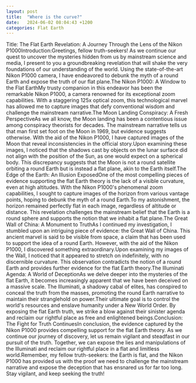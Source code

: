 ```yaml
---
layout: post
title:  "Where is the curve?"
date:   2024-06-02 08:04:43 +1200
categories: Flat Earth
---
```


Title: The Flat Earth Revelation: A Journey Through the Lens of the Nikon P1000Introduction:Greetings, fellow truth-seekers! As we continue our quest to uncover the mysteries hidden from us by mainstream science and media, I present to you a groundbreaking revelation that will shake the very foundations of our understanding of the world. Using the state-of-the-art Nikon P1000 camera, I have endeavored to debunk the myth of a round Earth and expose the truth of our flat plane.The Nikon P1000: A Window to the Flat EarthMy trusty companion in this endeavor has been the remarkable Nikon P1000, a camera renowned for its exceptional zoom capabilities. With a staggering 125x optical zoom, this technological marvel has allowed me to capture images that defy conventional wisdom and challenge the mainstream narrative.The Moon Landing Conspiracy: A Fresh PerspectiveAs we all know, the Moon landing has been a contentious issue among conspiracy theorists for decades. The mainstream narrative tells us that man first set foot on the Moon in 1969, but evidence suggests otherwise. With the aid of the Nikon P1000, I have captured images of the Moon that reveal inconsistencies in the official story.Upon examining these images, I noticed that the shadows cast by objects on the lunar surface did not align with the position of the Sun, as one would expect on a spherical body. This discrepancy suggests that the Moon is not a round satellite orbiting a round Earth but is instead a flat plane, akin to the Earth itself.The Edge of the Earth: An Illusion ExposedOne of the most compelling pieces of evidence supporting the flat Earth theory is the lack of a visible curvature, even at high altitudes. With the Nikon P1000's phenomenal zoom capabilities, I sought to capture images of the horizon from various vantage points, hoping to debunk the myth of a round Earth.To my astonishment, the horizon remained perfectly flat in each image, regardless of altitude or distance. This revelation challenges the mainstream belief that the Earth is a round sphere and supports the notion that we inhabit a flat plane.The Great Wall of China: A Monument to TruthAs I continued my investigation, I stumbled upon an intriguing piece of evidence: the Great Wall of China. This ancient marvel is said to be visible from space, a claim that has been used to support the idea of a round Earth. However, with the aid of the Nikon P1000, I discovered something extraordinary.Upon examining my images of the Wall, I noticed that it appeared to stretch on indefinitely, with no discernible curvature. This observation contradicts the notion of a round Earth and provides further evidence for the flat Earth theory.The Illuminati Agenda: A World of DeceptionAs we delve deeper into the mysteries of the flat Earth, it becomes increasingly apparent that we have been deceived on a massive scale. The Illuminati, a shadowy cabal of elites, has conspired to conceal the truth from the masses, promoting the round Earth narrative to maintain their stranglehold on power.Their ultimate goal is to control the world's resources and enslave humanity under a New World Order. By exposing the flat Earth truth, we strike a blow against their sinister agenda and reclaim our rightful place as free and enlightened beings.Conclusion: The Fight for Truth ContinuesIn conclusion, the evidence captured by the Nikon P1000 provides compelling support for the flat Earth theory. As we continue our journey of discovery, let us remain vigilant and steadfast in our pursuit of the truth. Together, we can expose the lies and manipulations of the Illuminati and reclaim our rightful place in a flat and limitless world.Remember, my fellow truth-seekers: the Earth is flat, and the Nikon P1000 has provided us with the proof we need to challenge the mainstream narrative and expose the deception that has ensnared us for far too long. Stay vigilant, and keep seeking the truth!



